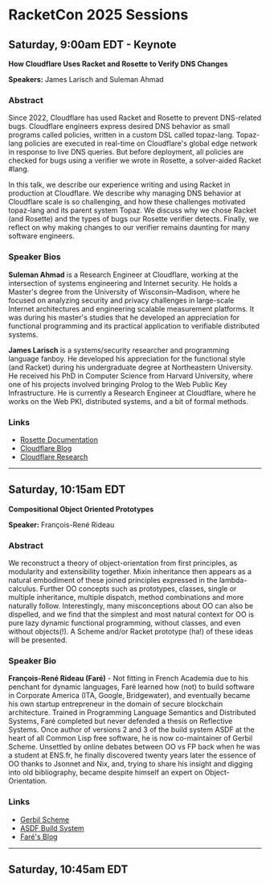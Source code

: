 # RacketCon 2025 Sessions

## Saturday, 9:00am EDT - Keynote

**How Cloudflare Uses Racket and Rosette to Verify DNS Changes**

**Speakers:** James Larisch and Suleman Ahmad

### Abstract

Since 2022, Cloudflare has used Racket and Rosette to prevent DNS-related bugs. Cloudflare engineers express desired DNS behavior as small programs called policies, written in a custom DSL called topaz-lang. Topaz-lang policies are executed in real-time on Cloudflare's global edge network in response to live DNS queries. But before deployment, all policies are checked for bugs using a verifier we wrote in Rosette, a solver-aided Racket #lang.

In this talk, we describe our experience writing and using Racket in production at Cloudflare. We describe why managing DNS behavior at Cloudflare scale is so challenging, and how these challenges motivated topaz-lang and its parent system Topaz. We discuss why we chose Racket (and Rosette) and the types of bugs our Rosette verifier detects. Finally, we reflect on why making changes to our verifier remains daunting for many software engineers.

### Speaker Bios

**Suleman Ahmad** is a Research Engineer at Cloudflare, working at the intersection of systems engineering and Internet security. He holds a Master's degree from the University of Wisconsin–Madison, where he focused on analyzing security and privacy challenges in large-scale Internet architectures and engineering scalable measurement platforms. It was during his master's studies that he developed an appreciation for functional programming and its practical application to verifiable distributed systems.

**James Larisch** is a systems/security researcher and programming language fanboy. He developed his appreciation for the functional style (and Racket) during his undergraduate degree at Northeastern University. He received his PhD in Computer Science from Harvard University, where one of his projects involved bringing Prolog to the Web Public Key Infrastructure. He is currently a Research Engineer at Cloudflare, where he works on the Web PKI, distributed systems, and a bit of formal methods.

### Links

- [Rosette Documentation](https://docs.racket-lang.org/rosette-guide/)
- [Cloudflare Blog](https://blog.cloudflare.com/)
- [Cloudflare Research](https://research.cloudflare.com/)

---

## Saturday, 10:15am EDT

**Compositional Object Oriented Prototypes**

**Speaker:** François-René Rideau

### Abstract

We reconstruct a theory of object-orientation from first principles, as modularity and extensibility together. Mixin inheritance then appears as a natural embodiment of these joined principles expressed in the lambda-calculus. Further OO concepts such as prototypes, classes, single or multiple inheritance, multiple dispatch, method combinations and more naturally follow. Interestingly, many misconceptions about OO can also be dispelled, and we find that the simplest and most natural context for OO is pure lazy dynamic functional programming, without classes, and even without objects(!). A Scheme and/or Racket prototype (ha!) of these ideas will be presented.

### Speaker Bio

**François-René Rideau (Faré)** - Not fitting in French Academia due to his penchant for dynamic languages, Faré learned how (not) to build software in Corporate America (ITA, Google, Bridgewater), and eventually became his own startup entrepreneur in the domain of secure blockchain architecture. Trained in Programming Language Semantics and Distributed Systems, Faré completed but never defended a thesis on Reflective Systems. Once author of versions 2 and 3 of the build system ASDF at the heart of all Common Lisp free software, he is now co-maintainer of Gerbil Scheme. Unsettled by online debates between OO vs FP back when he was a student at ENS.fr, he finally discovered twenty years later the essence of OO thanks to Jsonnet and Nix, and, trying to share his insight and digging into old bibliography, became despite himself an expert on Object-Orientation.

### Links

- [Gerbil Scheme](https://cons.io/)
- [ASDF Build System](https://common-lisp.net/project/asdf/)
- [Faré's Blog](https://fare.livejournal.com/)

---

## Saturday, 10:45am EDT
